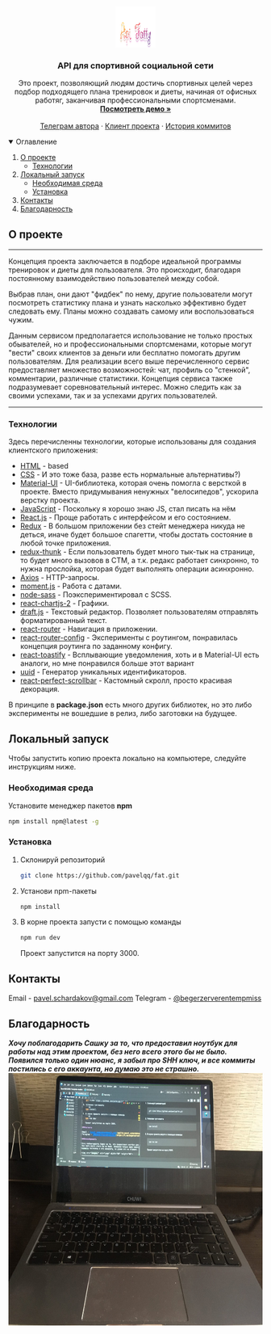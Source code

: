 <br />
<p align="center">
<img src="ApiFatty.png" alt="Logo" width="80" height="80">

  <h3 align="center">API для спортивной социальной сети</h3>

  <p align="center">
    Это проект, позволяющий людям достичь спортивных целей через подбор подходящего плана тренировок и диеты, начиная 
от офисных работяг, заканчивая профессиональными спортсменами.
    <br />
    <a href="https://apifat.herokuapp.com/"><strong>Посмотреть демо »</strong></a>
    <br />
    <br />
    <a href="https://t.me/begerzerverentempmiss">Телеграм автора</a>
    ·
    <a href="https://github.com/pavelqq/fat">Клиент проекта</a>
    ·
    <a href="https://github.com/pavelqq/fatAPI/branches">История коммитов</a>
  </p>
</p>

<details open="open">
  <summary>Оглавление</summary>
  <ol>
    <li>
      <a href="#О проекте">О проекте</a>
      <ul>
        <li><a href="#Технологии">Технологии</a></li>
      </ul>
    </li>
    <li>
      <a href="#Локальный запуск">Локальный запуск</a>
      <ul>
        <li><a href="#Необходимая среда">Необходимая среда</a></li>
        <li><a href="#Установка">Установка</a></li>
      </ul>
    </li>
    <li><a href="#Контакты">Контакты</a></li>
    <li><a href="#Благодарность">Благодарность</a></li>
  </ol>
</details>

## О проекте

[comment]: <> ([![Product Name Screen Shot][product-screenshot]]&#40;https://fatclient.herokuapp.com/presentation&#41;)
___
Концепция проекта заключается в подборе идеальной программы тренировок и диеты для пользователя. Это происходит,
благодаря постоянному взаимодействию пользователей между собой.

Выбрав план, они дают "фидбек" по нему, другие
пользователи могут посмотреть статистику плана и узнать насколько эффективно будет следовать ему. Планы можно создавать
самому или воспользоваться чужим. 

Данным сервисом предполагается использование не только простых обывателей, но и
профессиональными спортсменами, которые могут "вести" своих клиентов за деньги или бесплатно помогать другим
пользователям. Для реализации всего выше перечисленного сервис предоставляет множество возможностей: чат, профиль
со "стенкой", комментарии, различные статистики. Концепция сервиса также подразумевает соревновательный интерес.
Можно следить как за своими успехами, так и за успехами других пользователей.
___

### Технологии

Здесь перечисленны технологии, которые использованы для создания
клиентского приложения:
* [HTML]() - based
* [CSS]() - И это тоже база, разве есть нормальные альтернативы?)
* [Material-UI]() - UI-библиотека, которая очень помогла с версткой в проекте. Вместо придумывания
  ненужных "велосипедов", ускорила верстку проекта.
* [JavaScript]() - Поскольку я хорошо знаю JS, стал писать на нём 
* [React.js]() - Проще работать с интерфейсом и его состоянием. 
* [Redux]() - В большом приложении без стейт менеджера никуда не деться, иначе будет большое спагетти, чтобы
  достать состояние в любой точке приложения.
* [redux-thunk]() - Если пользователь будет много тык-тык на странице, то будет много вызовов в СТМ, а
  т.к. редакс работает синхронно, то нужна прослойка, которая будет выполнять операции асинхронно.
* [Axios]() - HTTP-запросы.
* [moment.js]() - Работа с датами.
* [node-sass]() - Поэкспериментировал с SCSS. 
* [react-chartjs-2]() - Графики.
* [draft.js]() - Текстовый редактор. Позволяет пользователям отправлять форматированный текст.
* [react-router]() - Навигация в приложении.
* [react-router-config]() - Эксперименты с роутингом, понравилась концепция роутинга по заданному конфигу.
* [react-toastify]() - Всплывающие уведомления, хоть и в Material-UI есть аналоги, но мне понравился больше этот вариант
* [uuid]() - Генератор уникальных идентификаторов.
* [react-perfect-scrollbar]() - Кастомный скролл, просто красивая декорация.

В принципе в **package.json** есть много других библиотек, но это либо эксперименты не вошедшие в релиз, либо заготовки на
будущее.


## Локальный запуск

Чтобы запустить копию проекта локально на компьютере, следуйте инструкциям ниже.

### Необходимая среда

Установите менеджер пакетов **npm**
  ```sh
  npm install npm@latest -g
  ```

### Установка

1. Склонируй репозиторий
   ```sh
   git clone https://github.com/pavelqq/fat.git
   ```
2. Установи npm-пакеты
   ```sh
   npm install
   ```
3. В корне проекта запусти с помощью команды
   ```sh
   npm run dev
   ```
   Проект запустится на порту 3000.

## Контакты

Email - [pavel.schardakov@gmail.com](mailto:pavel.schardakov@gmail.com)
Telegram - [@begerzerverentempmiss](https://t.me/begerzerverentempmiss)

## Благодарность
***Хочу поблагодарить Сашку за то, что предоставил ноутбук для работы над этим проектом,
без него всего этого бы не было. Появился только один нюанс, я забыл про SHH ключ, и все
коммиты постились с его аккаунта, но думаю это не страшно.***
<br/>
<img src="notebook.jpg" alt="ноутбук Сани" width="800" height="500">
